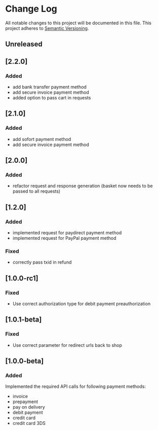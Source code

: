 # Change Log
All notable changes to this project will be documented in this file.
This project adheres to [Semantic Versioning](http://semver.org/).

## Unreleased

## [2.2.0]
### Added

* add bank transfer payment method
* add secure invoice payment method
* added option to pass cart in requests

## [2.1.0]
### Added

* add sofort payment method
* add secure invoice payment method

## [2.0.0]
### Added
* refactor request and response generation (basket now needs to be passed to all requests)

## [1.2.0]
### Added
* implemented request for paydirect payment method
* implemented request for PayPal payment method

### Fixed
* correctly pass txid in refund

## [1.0.0-rc1]
### Fixed

* Use correct authorization type for debit payment preauthorization

## [1.0.1-beta]
### Fixed

* Use correct parameter for redirect urls back to shop

## [1.0.0-beta]
### Added

Implemented the required API calls for following payment methods:

* invoice
* prepayment
* pay on delivery
* debit payment
* credit card
* credit card 3DS
